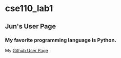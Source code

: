 # cse110_lab1
## Jun's User Page
### My favorite programming language is Python.

My [Github User Page](https://fillna.github.io/cse110_lab1/)